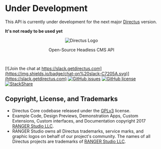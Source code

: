 # Under Development

This API is currently under development for the next major [Directus](https://github.com/directus/directus) version.

**It's not ready to be used yet**

<p align="center">
<img src="https://camo.githubusercontent.com/ebf016c308b7472411bd951e5ee3c418a44c0755/68747470733a2f2f73332e616d617a6f6e6177732e636f6d2f662e636c2e6c792f6974656d732f33513238333030343348315931633146314b32442f64697265637475732d6c6f676f2d737461636b65642e706e67" alt="Directus Logo"/>
</p>

<p align="center">Open-Source Headless CMS API</p>
<p>&nbsp;</p>

[![Join the chat at https://slack.getdirectus.com](https://img.shields.io/badge/chat-on%20slack-C7205A.svg)](https://slack.getdirectus.com)
[![GitHub issues](https://img.shields.io/github/issues/directus/api.svg)](https://github.com/directus/api/issues)
[![GitHub license](https://img.shields.io/badge/license-GPL-blue.svg)](https://raw.githubusercontent.com/directus/api/master/license.md)
[![StackShare](http://img.shields.io/badge/tech-stack-0690fa.svg?style=flat)](https://stackshare.io/ranger/directus)

## Copyright, License, and Trademarks
* Directus Core codebase released under the [GPLv3](http://www.gnu.org/copyleft/gpl.html) license.
* Example Code, Design Previews, Demonstration Apps, Custom Extensions, Custom interfaces, and Documentation copyright 2017 [RANGER Studio LLC](http://rngr.org/).
* RANGER Studio owns all Directus trademarks, service marks, and graphic logos on behalf of our project's community. The names of all Directus projects are trademarks of [RANGER Studio LLC](http://rngr.org/).
